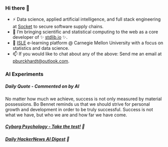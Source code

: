 ### Hi there 👋

-   ⚡ Data science, applied artificial intelligence, and full stack engineering at [Socket](https://socket.dev) to secure software supply chains.
-   🔭 I’m bringing scientific and statistical computing to the web as a core developer of ✨ [stdlib.io](https://stdlib.io) ✨.
-   📖 [ISLE](https://stat.cmu.edu/isle) e-learning platform @ Carnegie Mellon University with a focus on statistics and data science.
-   📫 If you would like to chat about any of the above: Send me an email at [pburckhardt@outlook.com](mailto:pburckhardt@outlook.com).

### AI Experiments

##### Daily Quote - Commented on by AI

<!-- <quote> -->

No matter how much we achieve, success is not only measured by material possessions. Bo Bennet reminds us that we should strive for personal growth and development in order to be truly successful. Success is not what we have, but who we are and how far we have come.

<!-- </quote> -->

##### [Cyborg Psychology - Take the test!](http://cyborg-psychology.com/) 🚀 
##### [Daily HackerNews AI Digest](https://ai-digest.vercel.app/) :brain:
